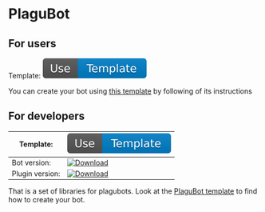 # PlaguBot

## For users

Template: [![Use template](badges/use_template.svg)](https://github.com/InsanusMokrassar/PlaguBotBotTemplate/generate)

You can create your bot using
[this template](https://insanusmokrassar.github.io/PlaguBotBotTemplate/) by following of its instructions

## For developers

| Template: | [![Use template](badges/use_template.svg)](https://github.com/InsanusMokrassar/PlaguBotPluginTemplate/generate) |
|-----------|-----------------------------------------------------------------------------------------------------------------|
| Bot version: | [![Download](https://api.bintray.com/packages/insanusmokrassar/PlaguBot/plagubot.bot/images/download.svg)](https://bintray.com/insanusmokrassar/PlaguBot/plagubot.bot/_latestVersion) |
| Plugin version: | [![Download](https://api.bintray.com/packages/insanusmokrassar/PlaguBot/plagubot.plugin/images/download.svg)](https://bintray.com/insanusmokrassar/PlaguBot/plagubot.plugin/_latestVersion) |

That is a set of libraries for plagubots. Look at the
[PlaguBot template](https://github.com/InsanusMokrassar/PlaguBotPluginTemplate) to find how to create your bot.
